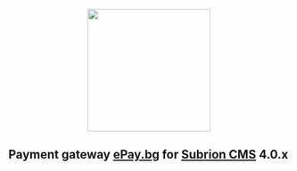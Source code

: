 <p align="center"><img src="https://img.ddn.center/attribute/EPay_logo_250x250-color.png" width="220"></p>

## Payment gateway <a href="https://www.epay.bg">ePay.bg</a> for <a href="https://github.com/intelliants/subrion">Subrion CMS</a> 4.0.x
